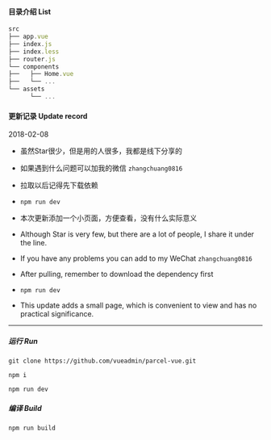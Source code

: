 #### 目录介绍 List
```js
src
├── app.vue
├── index.js
├── index.less
├── router.js
└── components
├──   ├── Home.vue
├──   └── ...
└── assets
      └── ...
```


#### 更新记录 Update record

2018-02-08

- 虽然Star很少，但是用的人很多，我都是线下分享的
- 如果遇到什么问题可以加我的微信 `zhangchuang0816`
- 拉取以后记得先下载依赖
- `npm run dev`
- 本次更新添加一个小页面，方便查看，没有什么实际意义

- Although Star is very few, but there are a lot of people, I share it under the line.
- If you have any problems you can add to my WeChat `zhangchuang0816`
- After pulling, remember to download the dependency first
- `npm run dev`
- This update adds a small page, which is convenient to view and has no practical significance.

---

##### 运行 Run
```
git clone https://github.com/vueadmin/parcel-vue.git

npm i

npm run dev
```

##### 编译 Build
```
npm run build
```